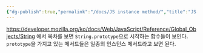 ```yaml
---
{"dg-publish":true,"permalink":"/docs/JS instance method/","title":"JS instance method"}
---
```


https://developer.mozilla.org/ko/docs/Web/JavaScript/Reference/Global_Objects/String 에서 목차를 보면 `String.prototype`으로 시작하는 함수들이 보인다. `prototype`을 가지고 있는 메서드들은 일종의 인스턴스 메서드라고 보면 된다.

